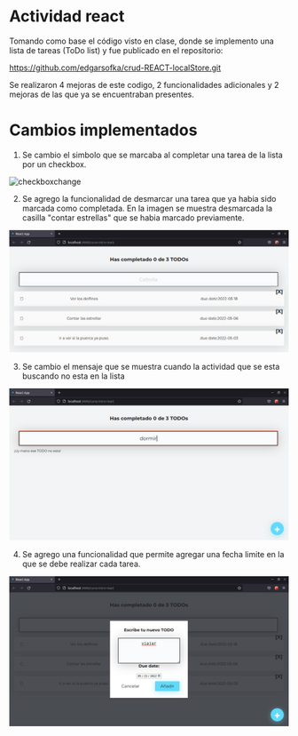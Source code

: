 # Actividad react

Tomando como base el código visto en clase, donde se implemento una lista de tareas (ToDo list) y fue publicado en el repositorio:


https://github.com/edgarsofka/crud-REACT-localStore.git


Se realizaron 4 mejoras de este codigo, 2 funcionalidades adicionales y 2 mejoras de las que ya se encuentraban presentes.



# Cambios implementados

1. Se cambio el simbolo que se marcaba al completar una tarea de la lista por un checkbox.

![checkboxchange](https://user-images.githubusercontent.com/78055368/166393363-6d3d98e3-8a77-4339-be9c-2f64b8918e0a.png)


2. Se agrego la funcionalidad de desmarcar una tarea que ya habia sido marcada como completada. En la imagen se muestra desmarcada la casilla "contar estrellas" que se habia marcado previamente.

![uncheck](https://github.com/mrelectrolearner/crud-reactjs-activity-sofka/blob/main/new%20functionalities/uncheck.png?raw=true)

3. Se cambio el mensaje que se muestra cuando la actividad que se esta buscando no esta en la lista

![not_found](https://github.com/mrelectrolearner/crud-reactjs-activity-sofka/blob/main/new%20functionalities/notfound.png?raw=true)

4. Se agrego una funcionalidad que permite agregar una fecha limite en la que se debe realizar cada tarea.

![due_date](https://github.com/mrelectrolearner/crud-reactjs-activity-sofka/blob/main/new%20functionalities/duedate.png?raw=true)


